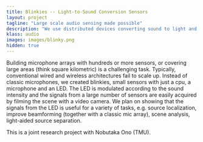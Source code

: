 ```yaml
---
title: Blinkies -- Light-to-Sound Conversion Sensors
layout: project
tagline: "Large scale audio sensing made possible"
description: "We use distributed devices converting sound to light and acquire the signals using a camera."
klass: audio
images: images/blinky.png
hidden: true
---
```


Building microphone arrays with hundreds or more sensors, or covering large
areas (think square kilometric) is a challenging task. Typically, conventional
wired and wireless architectures fail to scale up. Instead of classic
microphones, we created blinkies, small sensors with just a cpu, a microphone
and an LED.  The LED is modulated according to the sound intensity and the
signals from a large number of sensors are easily acquired by filming the scene
with a video camera. We plan on showing that the signals from the LED is useful
for a variety of tasks, e.g. source localization, improve beamforming (together
with a classic mic array), scene analysis, light-aided source separation.

This is a joint research project with Nobutaka Ono (TMU).
